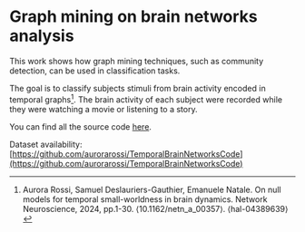 # Graph mining on brain networks analysis

This work shows how graph mining techniques, such as community detection,
can be used in classification tasks.

The goal is to classify subjects stimuli from brain activity encoded in temporal
graphs[^1]. The brain activity of each subject were recorded while they were
watching a movie or listening to a story.

You can find all the source code [here](https://github.com/jmorgadov/brain-networks-analysis/blob/main/brain_networks_analysis.ipynb).

Dataset availability: [https://github.com/aurorarossi/TemporalBrainNetworksCode](https://github.com/aurorarossi/TemporalBrainNetworksCode)

[^1]: Aurora Rossi, Samuel Deslauriers-Gauthier, Emanuele Natale. On null models
for temporal small-worldness in brain dynamics. Network Neuroscience, 2024,
pp.1-30. ⟨10.1162/netn_a_00357⟩. ⟨hal-04389639⟩
